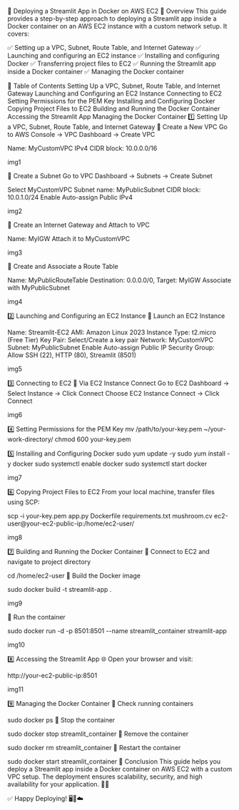 🚀 Deploying a Streamlit App in Docker on AWS EC2
📌 Overview
This guide provides a step-by-step approach to deploying a Streamlit app inside a Docker container on an AWS EC2 instance with a custom network setup. It covers:

✅ Setting up a VPC, Subnet, Route Table, and Internet Gateway ✅ Launching and configuring an EC2 instance ✅ Installing and configuring Docker ✅ Transferring project files to EC2 ✅ Running the Streamlit app inside a Docker container ✅ Managing the Docker container

📖 Table of Contents
Setting Up a VPC, Subnet, Route Table, and Internet Gateway
Launching and Configuring an EC2 Instance
Connecting to EC2
Setting Permissions for the PEM Key
Installing and Configuring Docker
Copying Project Files to EC2
Building and Running the Docker Container
Accessing the Streamlit App
Managing the Docker Container
1️⃣ Setting Up a VPC, Subnet, Route Table, and Internet Gateway
🔹 Create a New VPC
Go to AWS Console → VPC Dashboard → Create VPC

Name: MyCustomVPC
IPv4 CIDR block: 10.0.0.0/16

img1

🔹 Create a Subnet
Go to VPC Dashboard → Subnets → Create Subnet

Select MyCustomVPC
Subnet name: MyPublicSubnet
CIDR block: 10.0.1.0/24
Enable Auto-assign Public IPv4

img2

🔹 Create an Internet Gateway and Attach to VPC

Name: MyIGW
Attach it to MyCustomVPC

img3

🔹 Create and Associate a Route Table

Name: MyPublicRouteTable
Destination: 0.0.0.0/0, Target: MyIGW
Associate with MyPublicSubnet

img4

2️⃣ Launching and Configuring an EC2 Instance
🔹 Launch an EC2 Instance

Name: Streamlit-EC2
AMI: Amazon Linux 2023
Instance Type: t2.micro (Free Tier)
Key Pair: Select/Create a key pair
Network: MyCustomVPC
Subnet: MyPublicSubnet
Enable Auto-assign Public IP
Security Group: Allow SSH (22), HTTP (80), Streamlit (8501)

img5 

3️⃣ Connecting to EC2
🔹 Via EC2 Instance Connect
Go to EC2 Dashboard → Select Instance → Click Connect
Choose EC2 Instance Connect → Click Connect

img6

4️⃣ Setting Permissions for the PEM Key
mv /path/to/your-key.pem ~/your-work-directory/
chmod 600 your-key.pem


5️⃣ Installing and Configuring Docker
sudo yum update -y
sudo yum install -y docker
sudo systemctl enable docker
sudo systemctl start docker

img7 

6️⃣ Copying Project Files to EC2
From your local machine, transfer files using SCP:

scp -i your-key.pem app.py Dockerfile requirements.txt mushroom.cv ec2-user@your-ec2-public-ip:/home/ec2-user/

img8

7️⃣ Building and Running the Docker Container
🔹 Connect to EC2 and navigate to project directory

cd /home/ec2-user
🔹 Build the Docker image

sudo docker build -t streamlit-app .

img9

🔹 Run the container


sudo docker run -d -p 8501:8501 --name streamlit_container streamlit-app

img10

8️⃣ Accessing the Streamlit App
🌐 Open your browser and visit:

http://your-ec2-public-ip:8501

img11

9️⃣ Managing the Docker Container
🔹 Check running containers

sudo docker ps
🔹 Stop the container

sudo docker stop streamlit_container
🔹 Remove the container

sudo docker rm streamlit_container
🔹 Restart the container

sudo docker start streamlit_container
🎯 Conclusion
This guide helps you deploy a Streamlit app inside a Docker container on AWS EC2 with a custom VPC setup. The deployment ensures scalability, security, and high availability for your application. 🚀🎉

✅ Happy Deploying! 🖥️🐳☁️
